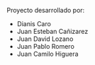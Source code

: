 Proyecto desarrollado por:

* Dianis Caro
* Juan Esteban Cañizarez
* Juan David Lozano
* Juan Pablo Romero
* Juan Camilo Higuera

